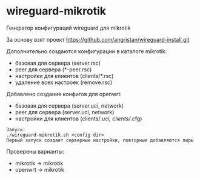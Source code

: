 # wireguard-mikrotik
Генератор конфигураций wireguard для mikrotik

За основу взят проект https://github.com/angristan/wireguard-install.git

Дополнительно создаются конфигурации в каталоге mikrotik:
- базовая для сервера (server.rsc)
- peer для сервера (*-peer.rsc)
- настройки для клиентов (clients/*.rsc)
- удаление всех настроек (remove.rsc)

Добавлено создание конфигов для openwrt:
- базовая для сервера (server.uci, network)
- peer для сервера (server.uci, network)
- настройки для клиентов (clients/*.uci, clients/*.cfg)
```
Запуск:
./wireguard-mikrotik.sh <config dir>
Первый запуск создает серверные настройки, повторные добавляются пиры
```
Проверены варианты:
- mikrotik -> mikrotik
- openwrt -> mikrotik

